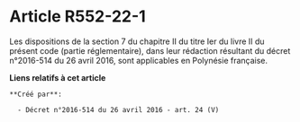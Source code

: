 # Article R552-22-1

Les dispositions de la section 7 du chapitre II du titre Ier du livre II du présent code (partie réglementaire), dans leur
rédaction résultant du décret n°2016-514 du 26 avril 2016, sont applicables en Polynésie française.

**Liens relatifs à cet article**

	**Créé par**:

	  - Décret n°2016-514 du 26 avril 2016 - art. 24 (V)

